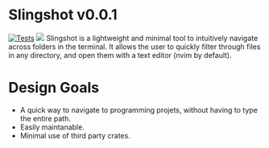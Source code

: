 # Slingshot v0.0.1
[![Tests](https://github.com/caio-ishikawa/slingshot/actions/workflows/ci.yml/badge.svg?branch=master)](https://github.com/caio-ishikawa/slingshot/actions/workflows/ci.yml)
<img src="https://s11.gifyu.com/images/ScB6K.gif">
Slingshot is a lightweight and minimal tool to intuitively navigate across folders in the terminal. It allows the user to quickly filter through files in any directory, and open them with a text editor (nvim by default).

# Design Goals
- A quick way to navigate to programming projets, without having to type the entire path.
- Easily maintanable.
- Minimal use of third party crates.

